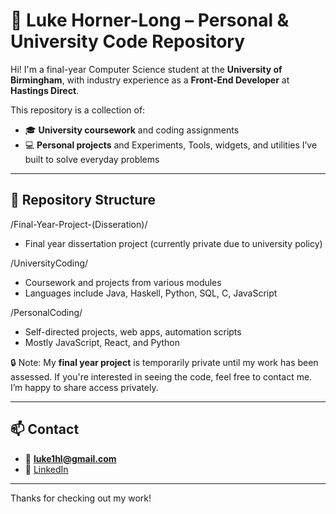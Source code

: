 # 👋 Luke Horner-Long – Personal & University Code Repository

Hi! I'm a final-year Computer Science student at the **University of Birmingham**, with industry experience as a **Front-End Developer** at **Hastings Direct**.

This repository is a collection of:
- 🎓 **University coursework** and coding assignments
- 💻 **Personal projects** and Experiments, Tools, widgets, and utilities I’ve built to solve everyday problems

---

## 📁 Repository Structure
/Final-Year-Project-(Disseration)/
- Final year dissertation project (currently private due to university policy)

/UniversityCoding/
- Coursework and projects from various modules
- Languages include Java, Haskell, Python, SQL, C, JavaScript

/PersonalCoding/
- Self-directed projects, web apps, automation scripts
- Mostly JavaScript, React, and Python

 🔒 Note: My **final year project** is temporarily private until my work has been assessed. If you're interested in seeing the code, feel free to contact me. I’m happy to share access privately.

---

## 📫 Contact

- 📧 **luke1hl@gmail.com**
- 🔗 [LinkedIn](https://www.linkedin.com/in/lukehornerlong/)

---

Thanks for checking out my work!
